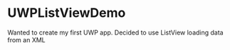 # UWPListViewDemo
Wanted to create my first UWP app. Decided to use ListView loading data from an XML
